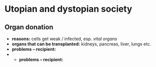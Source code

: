 # Utopian and dystopian society

## Organ donation

- **reasons:** cells get weak / infected, esp. *vital organs*
- **organs that can be transplanted:** kidneys, pancreas, liver, lungs etc.
- **problems – recipient:** 
- - **problems – recipient:** 
<!--stackedit_data:
eyJoaXN0b3J5IjpbMTU2OTE4OTMxNV19
-->